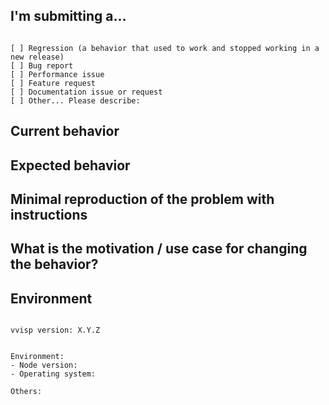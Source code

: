 <!--
PLEASE HELP US PROCESS GITHUB ISSUES FASTER BY PROVIDING THE FOLLOWING INFORMATION.

ISSUES MISSING IMPORTANT INFORMATION MAY BE CLOSED WITHOUT INVESTIGATION.
-->

## I'm submitting a...
<!-- Check one of the following options with "x" -->
<pre><code>
[ ] Regression (a behavior that used to work and stopped working in a new release)
[ ] Bug report  <!-- Please search GitHub for a similar issue or PR before submitting -->
[ ] Performance issue
[ ] Feature request
[ ] Documentation issue or request
[ ] Other... Please describe:
</code></pre>

## Current behavior
<!-- Describe how the issue manifests. -->


## Expected behavior
<!-- Describe what the desired behavior would be. -->


## Minimal reproduction of the problem with instructions
<!--
For bug reports please provide the *STEPS TO REPRODUCE* and if possible a *MINIMAL DEMO* of the problem.
-->

## What is the motivation / use case for changing the behavior?
<!-- Describe the motivation or the concrete use case. -->


## Environment

<pre><code>
vvisp version: X.Y.Z
<!-- Check whether this is still an issue in the most recent vvisp version -->

Environment:
- Node version:
- Operating system:

Others:
<!-- Anything else relevant?  Operating system version, IDE, package manager, HTTP server, ... -->
</code></pre>
